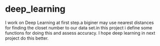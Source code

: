 # deep_learning
I work on Deep Learning 
at first step.a biginer may use nearest distances for finding the closet number to our data set.in this project i define some functions for doing this and assess accuracy.
I hope deep learning in next project do this better.
